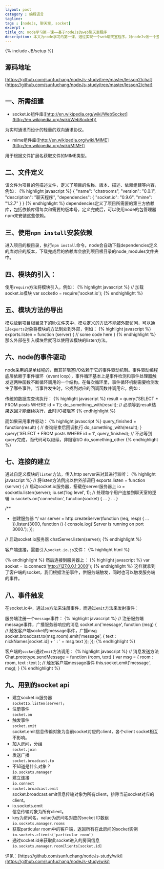 ```yaml
---
layout: post
category : 编程语言
tagline: 
tags : [nodeJs, 聊天室, socket]
excerpt : 
title_cn: node学习第一课——基于nodeJs的web聊天室程序 
description: 本文为node学习的第一课，通过实现一个web聊天室程序，对nodeJs做一个整体认识和体验，用到socket.io和mime组建、node核心http模块、node核心fs文件系统模块。
---
```

{% include JB/setup %}

## 源码地址

[https://github.com/sunfuchang/nodeJs-study/tree/master/lesson2/chat](https://github.com/sunfuchang/nodeJs-study/tree/master/lesson2/chat)

## 一、所需组建

* socket.io组件库([http://en.wikipedia.org/wiki/WebSocket](http://en.wikipedia.org/wiki/WebSocket))

为实时通讯而设计的轻量的双向通讯协议。

* mime组件库([http://en.wikipedia.org/wiki/MIME](http://en.wikipedia.org/wiki/MIME))

用于根据文件扩展名获取文件的MIME类型。

## 二、文件定义

该文件为项目的包描述文件，定义了项目的名称、版本、描述、依赖组建等内容，例如：
{% highlight javascript %}
{
    "name": "chatrooms",
    "version": "0.0.1",
    "description": "聊天程序",
    "dependencies": {
        "socket.io": "0.9.6",
        "mime": "1.2.7"
    }
}
{% endhighlight %}
dependencies定义了项目所需要的第三方依赖库，包括依赖库得每次和需要的版本号，定义完成后，可以使用node的包管理器npm来安装这些依赖。

## 三、使用`npm install`安装依赖

进入项目的根目录，执行`npm install`命令，node会自动下载dependencies定义的库对应的版本，下载完成后的依赖库会放到项目根目录的node_modules文件夹中。

## 四、模块的引入：

使用`require`方法将模块引入，例如：
{% highlight javascript %}
// 加载socket.io模块
var socketIo = require('socket.io');
{% endhighlight %}

## 五、模块方法的导出

模块放到项目根目录下的lib文件夹中，模块定义的方法不能被外部访问，可以通过`exports`对象将模块的方法到处到外部，例如：
{% highlight javascript %}
exports.listen = function (server) {
    // some code here
}
{% endhighlight %}
那么外部在引入模块后就可以使用该模块的listen方法。

## 六、node的事件驱动

node采用的是单线程的，而其非阻塞I/O依赖于它的事件驱动机制。事件驱动编程底层依赖于事件循环（event loop），事件循环基本上是事件检测和事件处理器触发这两种函数不断循环调用的一个结构。在每次循环里，事件循环机制需要检测发生了哪些事件，当事件发生时，它找到对应的回调函数并调用它。例如：

传统的数据库查询执行：
{% highlight javascript %}
result = query('SELECT * FROM posts WHERE id = 1');
do_something_with(result); // 必须等到result结果返回才能继续执行，此时I/O被阻塞
{% endhighlight %}

而如果采用事件驱动：
{% highlight javascript %}
query_finished = function(result) {
    // 查询结束后回调执行
    do_something_with(result);
}
query('SELECT * FROM posts WHERE id = 1', query_finished);
// 不必等到query完成，而代码可以继续，非阻塞I/O
do_something_other
{% endhighlight %}

## 七、连接的建立

通过自定义模块的`listen`方法，传入http server来对其进行监听：
{% highlight javascript %}
// 将listen方法倒出以供外部调用
exports.listen = function (server) {
    // 启动socket.io服务器，搭载在server服务器上
    io = socketIo.listen(server);
    io.set('log level', 1);
    // 处理每个用户连接到聊天室的逻辑
    io.sockets.on('connection', function(socket) {
        ...
    }
    ...
}

/**
 * 创建服务器
 */
 var server = http.createServer(function (req, resp) {
    ...
 }).listen(3000, function () {
    console.log('Server is running on port 3000.');
 });

// 启动socket.io服务器
chatServer.listen(server);
{% endhighlight %}

客户端连接，需要引入`socket.io.js`文件：
{% highlight html %}
<script type="text/javascript" src="/socket.io/socket.io.js"></script>
{% endhighlight %}
然后连接到服务器上：
{% highlight javascript %}
var socket = io.connect('http://127.0.0.1:3000');
{% endhighlight %}
这样就拿到了客户端的socket，我们根据注册事件，供服务端触发，同时也可以触发服务端的事件。

## 八、事件触发

在socket.io中，通过`on`方法来注册事件，而通过`emit`方法来发射事件：

服务端注册一个`message`事件：
{% highlight javascript %}
// 注册服务端message事件，广播服务器响应的消息
socket.on('message', function (msg) {
    // 触发客户端socket的message事件，广播msg
    socket.broadcast.to(msg.room).emit('message', {
        text : nickNames[socket.id] + ' : ' + msg.text
    });
});
{% endhighlight %}

客户端的`socket`通过`emit`方法调用：
{% highlight javascript %}
// 消息发送方法
Chat.prototype.sendMessage = function (room, text) {
    var msg = {
        room : room,
        text : text
    };
    // 触发客户端message事件
    this.socket.emit('message', msg);
}
{% endhighlight %}

## 九、用到的socket api

* 建立socket.io服务器<br>
`socketIo.listen(server);`<br>
* 注册事件<br>
`socket.on`<br>
* 触发事件<br>
`socket.emit`<br>
socket.emit信息传输对象为当前socket对应的client，各个client socket相互不影响。
* 加入房间，分组<br>
`socket.join`<br>
* 发送广播<br>
`socket.broadcast.to`<br>
* 不知道是什么对象？<br>
`io.sockets.manager`<br>
* 建立连接<br>
`io.connect`<br>
* `socket.broadcast.emit`<br>
socket.broadcast.emit信息传输对象为所有client，排除当前socket对应的client。
* io.sockets.emit<br>
信息传输对象为所有client。<br>
* key为房间名，value为房间名对应的socket ID数组<br>
`io.sockets.manager.rooms`<br>
* 获取particular room中的客户端，返回所有在此房间的socket实例<br>
`io.sockets.clients('particular room')`<br>
* 通过socket.id来获取此socket进入的房间信息<br>
`io.sockets.manager.roomClients[socket.id]`<br>

详见：[https://github.com/sunfuchang/nodeJs-study/wiki](https://github.com/sunfuchang/nodeJs-study/wiki)